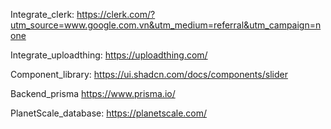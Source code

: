 Integrate_clerk: https://clerk.com/?utm_source=www.google.com.vn&utm_medium=referral&utm_campaign=none

Integrate_uploadthing: https://uploadthing.com/

Component_library: https://ui.shadcn.com/docs/components/slider

Backend_prisma https://www.prisma.io/

PlanetScale_database: https://planetscale.com/
